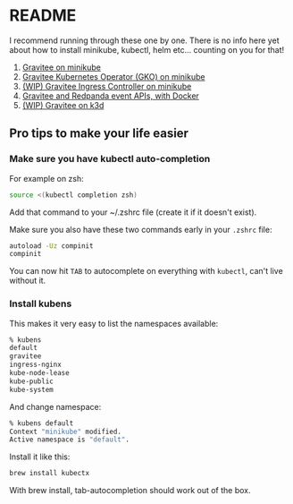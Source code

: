 # README

I recommend running through these one by one. There is no info here yet about how to install minikube, kubectl, helm etc... counting on you for that! 

1. [Gravitee on minikube](./01_gravitee_minikube/README.md)
2. [Gravitee Kubernetes Operator (GKO) on minikube](./02_GKO_minikube/README.md)
3. [(WIP) Gravitee Ingress Controller on minikube](./03_ingress_minikube/README.md)
4. [Gravitee and Redpanda event APIs, with Docker](./04_redpanda_docker/README.md)
5. [(WIP) Gravitee on k3d](./05_gravitee_k3d/README.md)

## Pro tips to make your life easier

### Make sure you have kubectl auto-completion

For example on zsh:

```sh
source <(kubectl completion zsh)
```

Add that command to your ~/.zshrc file (create it if it doesn't exist).

Make sure you also have these two commands early in your `.zshrc` file:

```sh
autoload -Uz compinit
compinit
```

You can now hit `TAB` to autocomplete on everything with `kubectl`, can't live without it. 

### Install kubens

This makes it very easy to list the namespaces available: 
```sh
% kubens
default
gravitee
ingress-nginx
kube-node-lease
kube-public
kube-system
```

And change namespace: 

```sh
% kubens default
Context "minikube" modified.
Active namespace is "default".
```

Install it like this: 

```sh
brew install kubectx
```

With brew install, tab-autocompletion should work out of the box. 

